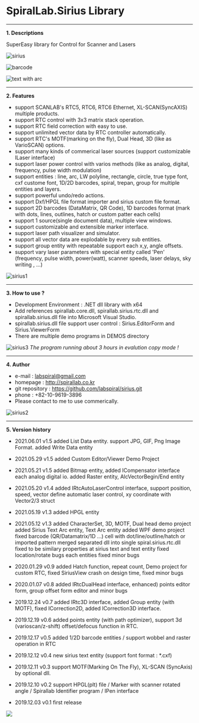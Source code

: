 # SpiralLab.Sirius Library

----
**1. Descriptions**

 SuperEasy library for Control for Scanner and Lasers
 
 ![sirius](https://user-images.githubusercontent.com/58460570/70974494-38c41780-20eb-11ea-8567-afe02fab5441.png)

 ![barcode](https://user-images.githubusercontent.com/58460570/117915869-130f6200-b321-11eb-928f-7c4f08c1af70.png)
 
 ![text with arc](https://user-images.githubusercontent.com/58460570/117915901-215d7e00-b321-11eb-8055-5502aad8bf85.png)


 ----
**2. Features**

 - support SCANLAB's RTC5, RTC6, RTC6 Ethernet, XL-SCAN(SyncAXIS) multiple products. 
 - support RTC control with 3x3 matrix stack operation.
 - support RTC field correction with easy to use.
 - support unlimited vector data by RTC controller automatically.
 - support RTC's MOTF(marking on the fly), Dual Head, 3D (like as VarioSCAN) options.
 - support many kinds of commerical laser sources (support customizable ILaser interface)
 - support laser power control with varios methods (like as analog, digital, frequency, pulse width modulation)
 - support entities : line, arc, LW polyline, rectangle, circle, true type font, cxf custome font, 1D/2D barcodes, spiral, trepan, group for multiple entities and layers.
 - support powerful undo/redo actions.
 - support Dxf/HPGL file format importer and sirius custom file format.
 - support 2D barcodes (DataMatrix, QR Code), 1D barcodes format (mark with dots, lines, outlines, hatch or custom patter each cells)
 - support 1 source(single document data), multiple view windows.
 - support customizable and extensible marker interface.
 - support laser path visualizer and simulator.
 - support all vector data are explodable by every sub entities.
 - support group entity with repeatable support each x,y, angle offsets.
 - support vary laser parameters with special entity called 'Pen' (frequency, pulse width, power(watt), scanner speeds, laser delays, sky writing , ...)
 
 ![sirius1](https://user-images.githubusercontent.com/58460570/70033764-74db8080-15f3-11ea-9e54-75b868e7d5ae.png)  
 
  ----
**3. How to use ?**

 - Development Environment : .NET dll library with x64
 - Add references spirallab.core.dll, spirallab.sirius.rtc.dll and spirallab.sirius.dll file into Microsoft Visual Studio.
 - spirallab.sirius.dll file support user control : Sirius.EditorForm and Sirius.ViewerForm
 - There are multiple demo programs in DEMOS directory

![sirius3](https://user-images.githubusercontent.com/58460570/70033763-74db8080-15f3-11ea-926d-447ac6739d72.png)
 *The program running about 3 hours in evalution copy mode !*
 
 ----
**4. Author**

 - e-mail : labspiral@gmail.com
 - homepage : http://spirallab.co.kr                        
 - git repository : https://github.com/labspiral/sirius.git
 - phone : +82-10-9619-3896
 - Please contact to me to use commerically.
  
![sirius2](https://user-images.githubusercontent.com/58460570/70033762-7442ea00-15f3-11ea-8788-2aae70ceacf8.png)

----
**5. Version history**

* 2021.06.01 v1.5 added List Data entity. support JPG, GIF, Png Image Format. added Write Data entity
* 2021.05.29 v1.5 added Custom Editor/Viewer Demo Project
* 2021.05.21 v1.5 added Bitmap entity, added ICompensator interface each analog digital io. added Raster entity, AlcVectorBegin/End entity
* 2021.05.20 v1.4 added IRtcAutoLaserControl interface, support position, speed, vector define automatic laser control, xy coordinate with Vector2/3 struct
* 2021.05.19 v1.3 added HPGL entity
* 2021.05.12 v1.3 added CharacterSet, 3D, MOTF, Dual head demo project 
                  added Sirius Text Arc entity, Text Arc entity
                  added WPF demo project
                  fixed barcode (QR/Datamatrix/1D ...) cell with dot/line/outline/hatch or imported pattern
                  merged separated dll into single spiral.sirius.rtc.dll
                  fixed to be similary properties at sirius text and text entity 
                  fixed location/rotate bugs each entities
                  fixed minor bugs

* 2020.01.29 v0.9 added Hatch function, repeat count, Demo project for custom RTC, fixed SiriusView crash on design time, fixed minor bugs
* 2020.01.07 v0.8 added IRtcDualHead interface, enhanced) points editor form, group offset form editor and minor bugs
* 2019.12.24 v0.7 added IRtc3D interface, added Group entity (with MOTF), fixed ICorrection2D, added ICorrection3D interface. 
* 2019.12.19 v0.6 added points entity (with path optimizer), support 3d (varioscan/z-shift) offset/defocus function in RTC. 
* 2019.12.17 v0.5 added 1/2D  barcode entities / support wobbel and raster operation in RTC
* 2019.12.12 v0.4 new sirius text entity  (support font format : *.cxf)
* 2019.12.11 v0.3 support MOTF(Marking On The Fly), XL-SCAN  (SyncAxis) by optional dll.
* 2019.12.10 v0.2 support HPGL(plt) file / Marker with scanner rotated angle / Spirallab Identifier program / IPen interface
* 2019.12.03 v0.1 first release

 
 [![](http://img.youtube.com/vi/pc70q_jc1Yw/0.jpg)](http://www.youtube.com/watch?v=pc70q_jc1Yw "SpiralLab.Sirius Library Demo")
